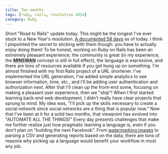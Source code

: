 ```yaml
---
title: Two months
tags: [ruby, rails, resolution 2014]
category: Ruby
---
```


Short "Road to Rails" update today. This might be the longest I've ever stuck to a New Year's resolution. [A documented 58 days](https://github.com/dstrunk) as of today. I think I pinpointed the secret to sticking with them though: you have to actually enjoy doing them! To be honest, working on Ruby on Rails has been an extremely pleasant experience; the community is great (in my experience, the <abbr title="Matz is nice so we are nice">**MINSWAN**</abbr> concept is still in full effect), the language is expressive, and there are tons of resources available if you get hung up on something. I'm almost finished with my first Rails project of a URL shortener. I've implemented the URL generation, I've added simple analytics to see browser information, time, etc., and I'll be adding user authentication and authorization next. After that I'll clean up the front-end some, focusing on making a pleasant user experience, then we "ship"! When I first started learning back-end web development, I didn't really have clear projects that sprung to mind. My idea was, "I'll pick up the skills necessary to create a social network since social networks are a thing that is popular now." Now that I've been at it for a solid two months, that viewpoint has evolved into "AUTOMATE ALL THE THINGS!" Every day presents challenges that make me further realize just how pragmatic learning a language is, even if you don't plan on "building the next Facebook". From [watermarking images](http://wp.me/p3ERzH-eX) to parsing a CSV and generating reports based on the data, there are tons of reasons why picking up a language would benefit your workflow in most any job.

